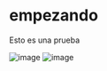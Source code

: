 # empezando
Esto es una prueba

![image](https://pbs.twimg.com/media/E0pEXPnWYAIVLsd?format=jpg&name=large)
![image](https://user-images.githubusercontent.com/77376188/117186834-9e34a900-adb1-11eb-871c-d55039a2dd4b.png)

